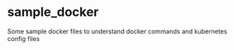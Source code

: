# sample_docker
Some sample docker files to understand docker commands and kubernetes config files 
